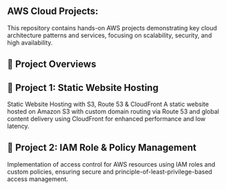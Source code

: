 <h2>AWS Cloud Projects:</h2>

This repository contains hands-on AWS projects demonstrating key cloud architecture patterns and services, focusing on scalability, security, and high availability.

<h2>🚀 Project Overviews</h2>

<h2>📁 Project 1: Static Website Hosting</h2> Static Website Hosting with S3, Route 53 & CloudFront 
A static website hosted on Amazon S3 with custom domain routing via Route 53 and global content delivery using CloudFront for enhanced performance and low latency.

<h2>🔐 Project 2: IAM Role & Policy Management</h2>
Implementation of access control for AWS resources using IAM roles and custom policies, ensuring secure and principle-of-least-privilege-based access management.
